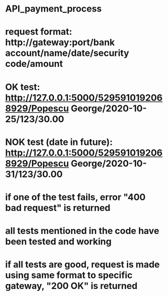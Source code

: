 # API_payment_process

# request format: http://gateway:port/bank account/name/date/security code/amount 
# OK test: http://127.0.0.1:5000/5295910192068929/Popescu George/2020-10-25/123/30.00 
# NOK test (date in future): http://127.0.0.1:5000/5295910192068929/Popescu George/2020-10-31/123/30.00  
# if one of the test fails, error "400 bad request" is returned 
# all tests mentioned in the code have been tested and working
# if all tests are good, request is made using same format to specific gateway, "200 OK" is returned
